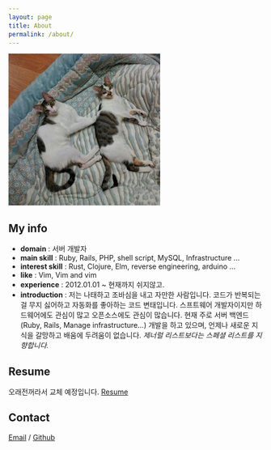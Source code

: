 ```yaml
---
layout: page
title: About
permalink: /about/
---
```


![](/assets/1SnZ7Fx.jpg)

My info
----
- **domain** : 서버 개발자
- **main skill** : Ruby, Rails, PHP, shell script, MySQL, Infrastructure ...
- **interest skill** : Rust, Clojure, Elm, reverse engineering, arduino ...
- **like** : Vim, Vim and vim
- **experience** : 2012.01.01 ~ 현재까지 쉬지않고.
- **introduction** :
저는 나태하고 조바심을 내고 자만한 사람입니다.
코드가 반복되는걸 무지 싫어하고 자동화를 좋아하는 코드 변태입니다.
스프트웨어 개발자이지만 하드웨어에도 관심이 많고 오픈소스에도 관심이 많습니다.
현재 주로 서버 백엔드(Ruby, Rails, Manage infrastructure...) 개발을 하고 있으며,
언제나 새로운 지식을 갈망하고 배움에 두려움이 없습니다.
*제너럴 리스트보다는 스페셜 리스트를 지향합니다.*

Resume
----
오래전꺼라서 교체 예정입니다.
[Resume](https://github.com/nsdictionary/resume)

Contact
----
[Email](mailto:3161728@gmail.com) / [Github](https://github.com/nsdictionary)
